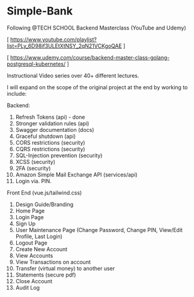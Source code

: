 # Simple-Bank
Following @TECH SCHOOL Backend Masterclass (YouTube and Udemy)

[ https://www.youtube.com/playlist?list=PLy_6D98if3ULEtXtNSY_2qN21VCKgoQAE ]

[ https://www.udemy.com/course/backend-master-class-golang-postgresql-kubernetes/ ]

Instructional Video series over 40+ different lectures.

I will expand on the scope of the original project at the end by working to include:

Backend:

1) Refresh Tokens (api) - done
2) Stronger validation rules (api)
3) Swagger documentation (docs)
4) Graceful shutdown (api)
5) CORS restrictions (security)
6) CQRS restrictions (security)
7) SQL-Injection prevention (security)
8) XCSS (security)
9) 2FA (security)
10) Amazon Simple Mail Exchange API (services/api)
11) Login via. PIN.

Front End (vue.js/tailwind.css)

1) Design Guide/Branding
2) Home Page
3) Login Page
4) Sign Up
5) User Maintenance Page (Change Password, Change PIN, View/Edit Profile, Last Login)
6) Logout Page
7) Create New Account
8) View Accounts
9) View Transactions on account
10) Transfer (virtual money) to another user
11) Statements (secure pdf)
12) Close Account
13) Audit Log
